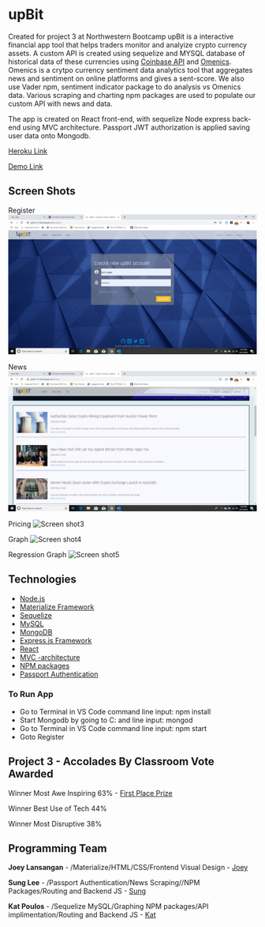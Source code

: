 # upBit

Created for project 3 at Northwestern Bootcamp upBit is a interactive financial app tool that helps traders monitor and analyize crypto currency assets.  A custom API is created using sequelize and MYSQL database of historical data of these currencies using [Coinbase API](https://developers.coinbase.com/) and [Omenics](https://omenics.com/dashboard).  Omenics is a crytpo currency sentiment data analytics tool that aggregates news and sentiment on online platforms and gives a sent-score.  We also use Vader npm, sentiment indicator package to do analysis vs Omenics data.  Various scraping and charting npm packages are used to populate our custom API with news and data.

The app is created on React front-end, with sequelize Node express back-end using MVC architecture.  Passport JWT authorization is applied saving user data onto Mongodb.  

[Heroku Link](https://upbit-v1.herokuapp.com/)

[Demo Link](https://drive.google.com/file/d/1aDF-X-xB6eF7m2S9AK5EJ1kjxpvuBAh5/view)



## Screen Shots
Register
![Screen shot](/client/public/assets/screenshots/Register.png)

News
![Screen shot2](client/public/assets/screenshots/News.png)

Pricing
![Screen shot3](.\public\assets\screenshots\Pricing.png)

Graph
![Screen shot4](..\public\assets\screenshots\Graph.png)

Regression Graph
![Screen shot5](\public\assets\screenshots\GraphReg.png)


## Technologies 
- [Node.js](https://en.wikipedia.org/wiki/Node.js)
- [Materialize Framework](https://materializecss.com/)
- [Sequelize](http://docs.sequelizejs.com/)
- [MySQL](https://en.wikipedia.org/wiki/MySQL)
- [MongoDB](https://www.mongodb.com/)
- [Express.js Framework](https://expressjs.com/)
- [React](https://reactjs.org)
- [MVC -architecture](https://en.wikipedia.org/wiki/Model%E2%80%93view%E2%80%93controller)
- [NPM packages](https://www.npmjs.com/)
- [Passport Authentication](http://www.passportjs.org)

### To Run App

- Go to Terminal in VS Code command line input: npm install
- Start Mongodb by going to C: and line input: mongod
- Go to Terminal in VS Code command line input: npm start
- Goto Register 

## Project 3 - Accolades By Classroom Vote Awarded
Winner Most Awe Inspiring 63%  - [First Place Prize](https://drive.google.com/open?id=1022WP89pugTqxPqD5oE1mUStJE7R9jZUqwkuoqEsXbc)

Winner Best Use of Tech 44%

Winner Most Disruptive 38%

## Programming Team

**Joey Lansangan** - /Materialize/HTML/CSS/Frontend Visual Design - [Joey](https://joeylansangan.github.io/streetcode/)

**Sung Lee** - /Passport Authentication/News Scraping//NPM Packages/Routing and Backend JS - [Sung](https://sungsoolee2.github.io/developer-portfolio/)

**Kat Poulos** - /Sequelize MySQL/Graphing NPM packages/API implimentation/Routing and Backend JS - [Kat](https://www.linkedin.com/in/katerina-poulos-451a53189/)

